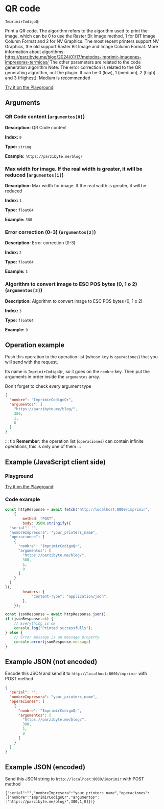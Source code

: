 # QR code

`ImprimirCodigoQr`

Print a QR code. The algorithm refers to the algorithm used to print the image, which can be 0 to use the Raster Bit Image method, 1 for BIT Image Column Format and 2 for NV Graphics. The most recent printers support NV Graphics, the old support Raster Bit Image and Image Column Format. More information about algorithms: https://parzibyte.me/blog/2024/01/17/metodos-imprimir-imagenes-impresoras-termicas/ The other parameters are related to the code generation algorithm Note: The error correction is related to the QR generating algorithm, not the plugin. It can be 0 (low), 1 (medium), 2 (high) and 3 (Highest). Medium is recommended







[Try it on the Playground](../playground.md?operacion=ImprimirCodigoQr)

## Arguments
### QR Code content (`argumentos[0]`)



**Description:** QR Code content

**Index:** `0`

**Type:** `string`

**Example:** `https://parzibyte.me/blog/`

### Max width for image. If the real width is greater, it will be reduced (`argumentos[1]`)



**Description:** Max width for image. If the real width is greater, it will be reduced

**Index:** `1`

**Type:** `float64`

**Example:** `380`

### Error correction (0-3) (`argumentos[2]`)



**Description:** Error correction (0-3)

**Index:** `2`

**Type:** `float64`

**Example:** `1`

### Algorithm to convert image to ESC POS bytes (0, 1 o 2) (`argumentos[3]`)



**Description:** Algorithm to convert image to ESC POS bytes (0, 1 o 2)

**Index:** `3`

**Type:** `float64`

**Example:** `0`

## Operation example


Push this operation to the operation list (whose key is `operaciones`) that you will send with the request.

Its name is `ImprimirCodigoQr`, so it goes on the `nombre` key. Then put the arguments in order
inside the `argumentos` array.

Don't forget to check every argument type



```json
{
  "nombre": "ImprimirCodigoQr",
  "argumentos": [
    "https://parzibyte.me/blog/",
    380,
    1,
    0
  ]
}
```

::: tip
**Remember:** the operation list (`operaciones`) can contain infinite operations, this is only one of them
:::

## Example (JavaScript client side)

### Playground
[Try it on the Playground](../playground.md?operacion=ImprimirCodigoQr)

<Playground nombreOperacion="ImprimirCodigoQr" :ocultarOperacionesDisponibles="true"/>

### Code example
```js
const httpResponse = await fetch("http://localhost:8000/imprimir",
    {
        method: "POST",
        body: JSON.stringify({
  "serial": "",
  "nombreImpresora": "your_printers_name",
  "operaciones": [
    {
      "nombre": "ImprimirCodigoQr",
      "argumentos": [
        "https://parzibyte.me/blog/",
        380,
        1,
        0
      ]
    }
  ]
}),
        headers: {
            "Content-Type": "application/json",
        },
    });

const jsonResponse = await httpResponse.json();
if (jsonResponse.ok) {
    // Everything is ok
    console.log("Printed successfully");
} else {
    // Error message is on message property
    console.error(jsonResponse.message)
}
```

## Example JSON (not encoded)

Encode this JSON and send it to `http://localhost:8000/imprimir` with POST method

```json
{
  "serial": "",
  "nombreImpresora": "your_printers_name",
  "operaciones": [
    {
      "nombre": "ImprimirCodigoQr",
      "argumentos": [
        "https://parzibyte.me/blog/",
        380,
        1,
        0
      ]
    }
  ]
}
```

## Example JSON (encoded)

Send this JSON string to `http://localhost:8000/imprimir` with POST method

```
{"serial":"","nombreImpresora":"your_printers_name","operaciones":[{"nombre":"ImprimirCodigoQr","argumentos":["https://parzibyte.me/blog/",380,1,0]}]}
```
